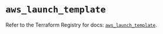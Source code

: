 # `aws_launch_template`

Refer to the Terraform Registry for docs: [`aws_launch_template`](https://registry.terraform.io/providers/hashicorp/aws/6.12.0/docs/resources/launch_template).
